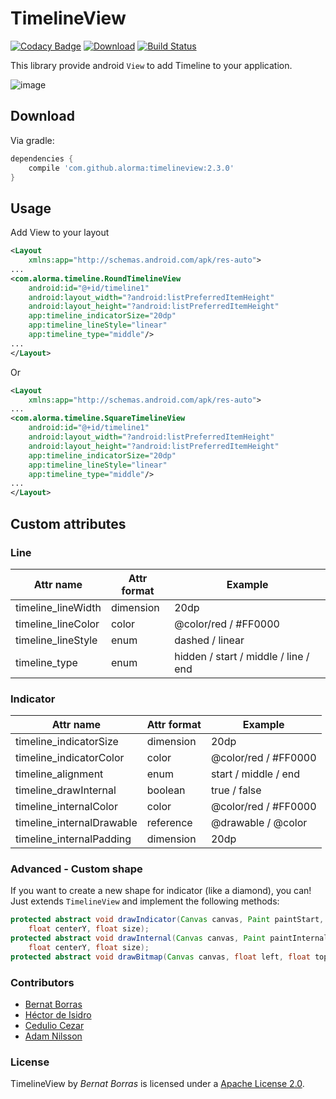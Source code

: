TimelineView
============

[![Codacy Badge](https://api.codacy.com/project/badge/Grade/0c9ccce5a59547848de073a8fbd05b68)](https://www.codacy.com/app/alorma/TimelineView)
[![Download](https://api.bintray.com/packages/alorma/maven/timelineview/images/download.svg)](https://bintray.com/alorma/maven/timelineview)
[![Build Status](https://travis-ci.org/alorma/TimelineView.svg?branch=master)](https://travis-ci.org/alorma/TimelineView)


This library provide android `View` to add Timeline to your application.

![image](screenshot.png)

## Download

Via gradle:

```groovy
dependencies {
	compile 'com.github.alorma:timelineview:2.3.0'
}
```

## Usage

Add View to your layout

```xml
<Layout 
    xmlns:app="http://schemas.android.com/apk/res-auto">
...
<com.alorma.timeline.RoundTimelineView
	android:id="@+id/timeline1"
   	android:layout_width="?android:listPreferredItemHeight"
   	android:layout_height="?android:listPreferredItemHeight"
   	app:timeline_indicatorSize="20dp"
   	app:timeline_lineStyle="linear"
   	app:timeline_type="middle"/>
...
</Layout>
```
Or 
```xml
<Layout 
    xmlns:app="http://schemas.android.com/apk/res-auto">
...
<com.alorma.timeline.SquareTimelineView
	android:id="@+id/timeline1"
   	android:layout_width="?android:listPreferredItemHeight"
   	android:layout_height="?android:listPreferredItemHeight"
   	app:timeline_indicatorSize="20dp"
   	app:timeline_lineStyle="linear"
   	app:timeline_type="middle"/>
...
</Layout>
```

## Custom attributes

### Line

| Attr name | Attr format | Example |
|---|---|---|
| timeline_lineWidth | dimension | 20dp |
| timeline_lineColor | color | @color/red / #FF0000 |
| timeline_lineStyle | enum | dashed / linear |
| timeline_type | enum | hidden / start / middle / line / end |

### Indicator


| Attr name | Attr format | Example |
|---|---|---|
| timeline_indicatorSize | dimension | 20dp |
| timeline_indicatorColor | color | @color/red / #FF0000 |
| timeline_alignment | enum | start / middle  / end |
| timeline_drawInternal | boolean | true / false |
| timeline_internalColor | color | @color/red / #FF0000 |
| timeline_internalDrawable | reference | @drawable / @color |
| timeline_internalPadding | dimension | 20dp |

### Advanced - Custom shape

If you want to create a new shape for indicator (like a diamond), you can! Just extends `TimelineView` and implement the following  methods:

```java
protected abstract void drawIndicator(Canvas canvas, Paint paintStart, float centerX,
	float centerY, float size);
protected abstract void drawInternal(Canvas canvas, Paint paintInternal, float centerX,
	float centerY, float size);
protected abstract void drawBitmap(Canvas canvas, float left, float top, int size);
```

### Contributors

* [Bernat Borras](https://github.com/alorma)
* [Héctor de Isidro](https://github.com/hrules6872)
* [Cedulio Cezar](https://github.com/ceduliocezar)
* [Adam Nilsson](https://github.com/AdamNilssonSofthouse)


### License
TimelineView by *Bernat Borras* is licensed under a [Apache License 2.0](http://www.apache.org/licenses/LICENSE-2.0).
